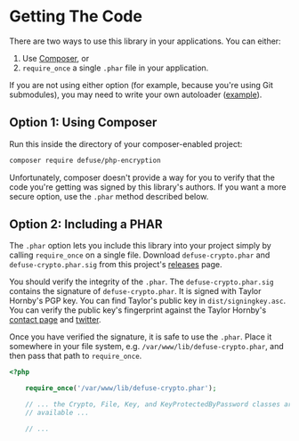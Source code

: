 Getting The Code
=================

There are two ways to use this library in your applications. You can either:

1. Use [Composer](https://getcomposer.org/), or
2. `require_once` a single `.phar` file in your application.

If you are not using either option (for example, because you're using Git submodules), you may need to write your own
autoloader ([example](https://gist.github.com/paragonie-scott/949daee819bb7f19c50e5e103170b400)).

Option 1: Using Composer
-------------------------

Run this inside the directory of your composer-enabled project:

```sh
composer require defuse/php-encryption
```

Unfortunately, composer doesn't provide a way for you to verify that the code
you're getting was signed by this library's authors. If you want a more secure
option, use the `.phar` method described below.

Option 2: Including a PHAR
----------------------------

The `.phar` option lets you include this library into your project simply by
calling `require_once` on a single file. Download `defuse-crypto.phar` and
`defuse-crypto.phar.sig` from this project's
[releases](https://github.com/defuse/php-encryption/releases) page.

You should verify the integrity of the `.phar`. The `defuse-crypto.phar.sig`
contains the signature of `defuse-crypto.phar`. It is signed with Taylor
Hornby's PGP key. You can find Taylor's public key in `dist/signingkey.asc`. You
can verify the public key's fingerprint against the Taylor Hornby's [contact
page](https://defuse.ca/contact.htm) and
[twitter](https://twitter.com/DefuseSec/status/723741424253059074).

Once you have verified the signature, it is safe to use the `.phar`. Place it
somewhere in your file system, e.g. `/var/www/lib/defuse-crypto.phar`, and then
pass that path to `require_once`.

```php
<?php

    require_once('/var/www/lib/defuse-crypto.phar');

    // ... the Crypto, File, Key, and KeyProtectedByPassword classes are now
    // available ...

    // ...
```

